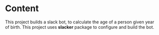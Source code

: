 # Content

This project builds a slack bot, to calculate the age of a person given year of birth.
This project uses **slacker** package to configure and build the bot.
